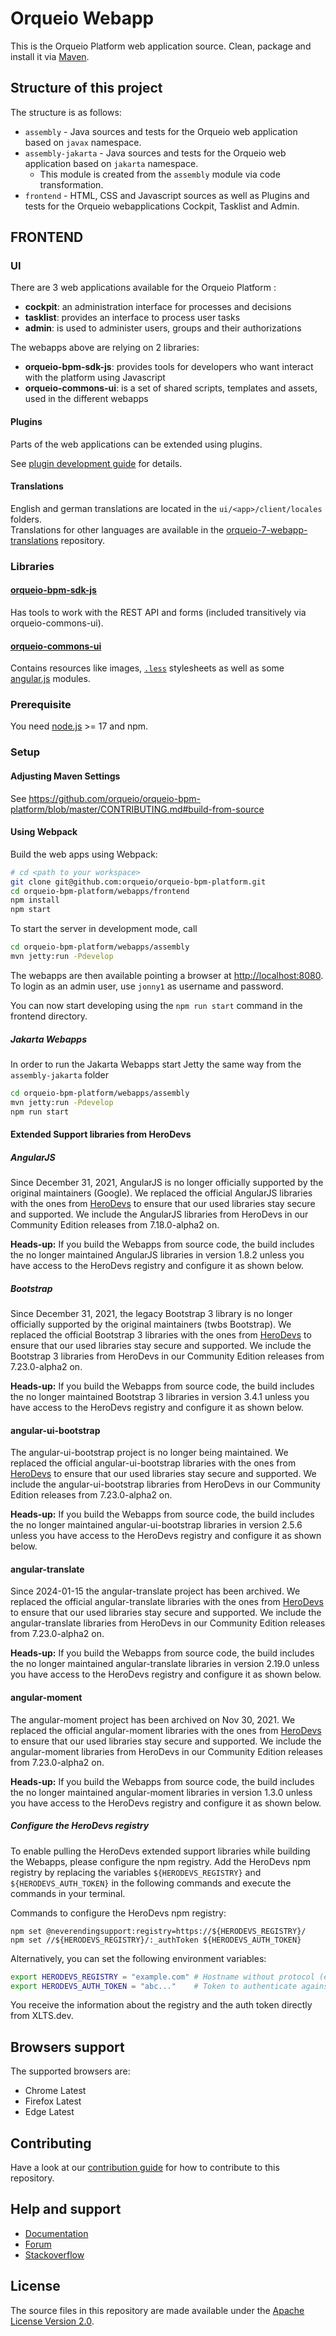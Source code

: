 # Orqueio Webapp

This is the Orqueio Platform web application source.
Clean, package and install it via [Maven](https://maven.apache.org/).

## Structure of this project

The structure is as follows:

* `assembly` - Java sources and tests for the Orqueio web application based on `javax` namespace.
* `assembly-jakarta` - Java sources and tests for the Orqueio web application based on `jakarta` namespace.
  * This module is created from the `assembly` module via code transformation.
* `frontend` - HTML, CSS and Javascript sources as well as Plugins and tests for the Orqueio webapplications Cockpit, Tasklist and Admin.

## FRONTEND

### UI

There are 3 web applications available for the Orqueio Platform :

* __cockpit__: an administration interface for processes and decisions
* __tasklist__: provides an interface to process user tasks
* __admin__: is used to administer users, groups and their authorizations

The webapps above are relying on 2 libraries:

* __orqueio-bpm-sdk-js__: provides tools for developers who want interact with the platform using Javascript
* __orqueio-commons-ui__: is a set of shared scripts, templates and assets, used in the different webapps


#### Plugins

Parts of the web applications can be extended using plugins.

See [plugin development guide](http://docs.orqueio.io/latest/real-life/how-to/#cockpit-how-to-develop-a-cockpit-plugin) for details.

#### Translations

English and german translations are located in the `ui/<app>/client/locales` folders.  
Translations for other languages are available in the [orqueio-7-webapp-translations](https://github.com/orqueio-community-hub/orqueio-7-webapp-translations) repository.

### Libraries

#### [orqueio-bpm-sdk-js](https://github.com/orqueio/orqueio-bpm-platform/tree/master/webapps/frontend/orqueio-bpm-sdk-js)

Has tools to work with the REST API and forms (included transitively via orqueio-commons-ui).

#### [orqueio-commons-ui](https://github.com/orqueio/orqueio-bpm-platform/tree/master/webapps/frontend/orqueio-commons-ui)

Contains resources like images, [`.less`](http://lesscss.org) stylesheets as well as some [angular.js](http://angularjs.org) modules.

### Prerequisite

You need [node.js](http://nodejs.org) >= 17 and npm.

### Setup

#### Adjusting Maven Settings

See https://github.com/orqueio/orqueio-bpm-platform/blob/master/CONTRIBUTING.md#build-from-source

#### Using Webpack

Build the web apps using Webpack:

```sh
# cd <path to your workspace>
git clone git@github.com:orqueio/orqueio-bpm-platform.git
cd orqueio-bpm-platform/webapps/frontend
npm install
npm start
```

To start the server in development mode, call

```sh
cd orqueio-bpm-platform/webapps/assembly
mvn jetty:run -Pdevelop
```

The webapps are then available pointing a browser at [http://localhost:8080](http://localhost:8080). To login as an admin user, use `jonny1` as username and password.

You can now start developing using the `npm run start` command in the frontend directory.

##### Jakarta Webapps

In order to run the Jakarta Webapps start Jetty the same way from the `assembly-jakarta` folder

```sh
cd orqueio-bpm-platform/webapps/assembly
mvn jetty:run -Pdevelop
npm run start
```

#### Extended Support libraries from HeroDevs

##### AngularJS
Since December 31, 2021, AngularJS is no longer officially supported by the original maintainers (Google). We replaced the official AngularJS libraries with the ones from [HeroDevs](https://www.herodevs.com/) to ensure that our used libraries stay secure and supported. We include the AngularJS libraries from HeroDevs in our Community Edition releases from 7.18.0-alpha2 on.

**Heads-up:** If you build the Webapps from source code, the build includes the no longer maintained AngularJS libraries in version 1.8.2 unless you have access to the HeroDevs registry and configure it as shown below.

##### Bootstrap
Since December 31, 2021, the legacy Bootstrap 3 library is no longer officially supported by the original maintainers (twbs Bootstrap). We replaced the official Bootstrap 3 libraries with the ones from [HeroDevs](https://www.herodevs.com/) to ensure that our used libraries stay secure and supported. We include the Bootstrap 3 libraries from HeroDevs in our Community Edition releases from 7.23.0-alpha2 on.

**Heads-up:** If you build the Webapps from source code, the build includes the no longer maintained Bootstrap 3 libraries in version 3.4.1 unless you have access to the HeroDevs registry and configure it as shown below.

#### angular-ui-bootstrap
The angular-ui-bootstrap project is no longer being maintained. We replaced the official angular-ui-bootstrap libraries with the ones from [HeroDevs](https://www.herodevs.com/) to ensure that our used libraries stay secure and supported. We include the angular-ui-bootstrap libraries from HeroDevs in our Community Edition releases from 7.23.0-alpha2 on.

**Heads-up:** If you build the Webapps from source code, the build includes the no longer maintained angular-ui-bootstrap libraries in version 2.5.6 unless you have access to the HeroDevs registry and configure it as shown below.

#### angular-translate
Since 2024-01-15 the angular-translate project has been archived. We replaced the official angular-translate libraries with the ones from [HeroDevs](https://www.herodevs.com/) to ensure that our used libraries stay secure and supported. We include the angular-translate libraries from HeroDevs in our Community Edition releases from 7.23.0-alpha2 on.

**Heads-up:** If you build the Webapps from source code, the build includes the no longer maintained angular-translate libraries in version 2.19.0 unless you have access to the HeroDevs registry and configure it as shown below.

#### angular-moment
The angular-moment project has been archived on Nov 30, 2021. We replaced the official angular-moment libraries with the ones from [HeroDevs](https://www.herodevs.com/) to ensure that our used libraries stay secure and supported. We include the angular-moment libraries from HeroDevs in our Community Edition releases from 7.23.0-alpha2 on.

**Heads-up:** If you build the Webapps from source code, the build includes the no longer maintained angular-moment libraries in version 1.3.0 unless you have access to the HeroDevs registry and configure it as shown below.

##### Configure the HeroDevs registry
To enable pulling the HeroDevs extended support libraries while building the Webapps, please configure the npm registry. Add the HeroDevs npm registry by replacing the variables `${HERODEVS_REGISTRY}` and `${HERODEVS_AUTH_TOKEN}` in the following commands and execute the commands in your terminal.

Commands to configure the HeroDevs npm registry:

```
npm set @neverendingsupport:registry=https://${HERODEVS_REGISTRY}/
npm set //${HERODEVS_REGISTRY}/:_authToken ${HERODEVS_AUTH_TOKEN}
```

Alternatively, you can set the following environment variables:

```sh
export HERODEVS_REGISTRY = "example.com" # Hostname without protocol (e.g., "https://"), leading or trailing slashes
export HERODEVS_AUTH_TOKEN = "abc..."    # Token to authenticate against the registry
```

You receive the information about the registry and the auth token directly from XLTS.dev.

## Browsers support

The supported browsers are:

- Chrome Latest
- Firefox Latest
- Edge Latest

## Contributing

Have a look at our [contribution guide](https://github.com/orqueio/orqueio-bpm-platform/blob/master/CONTRIBUTING.md) for how to contribute to this repository.


## Help and support

* [Documentation](http://docs.orqueio.io/manual/latest/)
* [Forum](https://forum.orqueio.io)
* [Stackoverflow](https://stackoverflow.com/questions/tagged/orqueio)

## License

The source files in this repository are made available under the [Apache License Version 2.0](./LICENSE).
